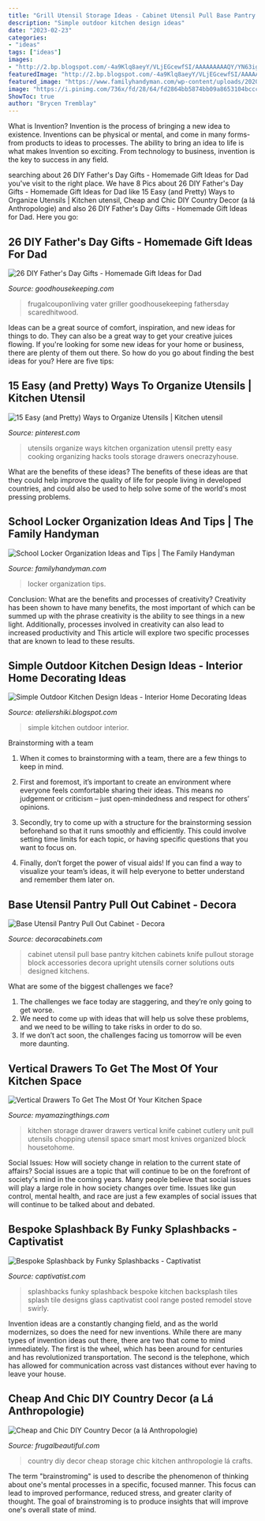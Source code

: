 ```yaml
---
title: "Grill Utensil Storage Ideas - Cabinet Utensil Pull Base Pantry Kitchen Cabinets Knife Pullout Storage Block Accessories Decora Upright Utensils Corner Solutions Outs Designed Kitchens"
description: "Simple outdoor kitchen design ideas"
date: "2023-02-23"
categories:
- "ideas"
tags: ["ideas"]
images:
- "http://2.bp.blogspot.com/-4a9Klq8aeyY/VLjEGcewfSI/AAAAAAAAAQY/YN63igmTBsU/w1200-h630-p-k-no-nu/Simple%2BOutdoor%2BKitchen%2BDesign%2BIdeas%2BPicture%2B01.jpg"
featuredImage: "http://2.bp.blogspot.com/-4a9Klq8aeyY/VLjEGcewfSI/AAAAAAAAAQY/YN63igmTBsU/w1200-h630-p-k-no-nu/Simple%2BOutdoor%2BKitchen%2BDesign%2BIdeas%2BPicture%2B01.jpg"
featured_image: "https://www.familyhandyman.com/wp-content/uploads/2020/09/lockers-GettyImages-172208507.jpg"
image: "https://i.pinimg.com/736x/fd/28/64/fd2864bb5874bb09a8653104bccc06cb--kitchen-organisation-organization-hacks.jpg"
ShowToc: true
author: "Brycen Tremblay"
---
```



What is Invention?
Invention is the process of bringing a new idea to existence. Inventions can be physical or mental, and come in many forms- from products to ideas to processes. The ability to bring an idea to life is what makes Invention so exciting. From technology to business, invention is the key to success in any field.

	

		
searching about 26 DIY Father&#039;s Day Gifts - Homemade Gift Ideas for Dad you've visit to the right place. We have 8 Pics about 26 DIY Father&#039;s Day Gifts - Homemade Gift Ideas for Dad like 15 Easy (and Pretty) Ways to Organize Utensils | Kitchen utensil, Cheap and Chic DIY Country Decor (a lá Anthropologie) and also 26 DIY Father&#039;s Day Gifts - Homemade Gift Ideas for Dad. Here you go:
		
    
## 26 DIY Father&#039;s Day Gifts - Homemade Gift Ideas For Dad

<img loading=lazy src="https://hips.hearstapps.com/ghk.h-cdn.co/assets/17/18/grill-display-the-rustic-willow.jpg?crop=0.9995119570522205xw:1xh;center,top&amp;resize=480:*" onerror="this.onerror=null;this.src='https://tse1.mm.bing.net/th?id=OIP.TOFowai_tVOccijCNVU-pQHaLH&amp;pid=15.1';" alt="26 DIY Father&#039;s Day Gifts - Homemade Gift Ideas for Dad">

_Source: goodhousekeeping.com_

>frugalcouponliving vater griller goodhousekeeping fathersday scaredhitwood. 

	

Ideas can be a great source of comfort, inspiration, and new ideas for things to do. They can also be a great way to get your creative juices flowing. If you're looking for some new ideas for your home or business, there are plenty of them out there. So how do you go about finding the best ideas for you? Here are five tips: 

    
## 15 Easy (and Pretty) Ways To Organize Utensils | Kitchen Utensil

<img loading=lazy src="https://i.pinimg.com/736x/fd/28/64/fd2864bb5874bb09a8653104bccc06cb--kitchen-organisation-organization-hacks.jpg" onerror="this.onerror=null;this.src='https://tse1.mm.bing.net/th?id=OIP.anhPCY-BUEHaJ7LQceWQdAHaO0&amp;pid=15.1';" alt="15 Easy (and Pretty) Ways to Organize Utensils | Kitchen utensil">

_Source: pinterest.com_

>utensils organize ways kitchen organization utensil pretty easy cooking organizing hacks tools storage drawers onecrazyhouse. 

	

What are the benefits of these ideas?
The benefits of these ideas are that they could help improve the quality of life for people living in developed countries, and could also be used to help solve some of the world's most pressing problems.

    
## School Locker Organization Ideas And Tips | The Family Handyman

<img loading=lazy src="https://www.familyhandyman.com/wp-content/uploads/2020/09/lockers-GettyImages-172208507.jpg" onerror="this.onerror=null;this.src='https://tse1.mm.bing.net/th?id=OIP.4ynbVu0S4rUYoJFGzKmxzQHaHa&amp;pid=15.1';" alt="School Locker Organization Ideas and Tips | The Family Handyman">

_Source: familyhandyman.com_

>locker organization tips. 

	

Conclusion: What are the benefits and processes of creativity?
Creativity has been shown to have many benefits, the most important of which can be summed up with the phrase creativity is the ability to see things in a new light. Additionally, processes involved in creativity can also lead to increased productivity and This article will explore two specific processes that are known to lead to these results.

    
## Simple Outdoor Kitchen Design Ideas - Interior Home Decorating Ideas

<img loading=lazy src="http://2.bp.blogspot.com/-4a9Klq8aeyY/VLjEGcewfSI/AAAAAAAAAQY/YN63igmTBsU/w1200-h630-p-k-no-nu/Simple%2BOutdoor%2BKitchen%2BDesign%2BIdeas%2BPicture%2B01.jpg" onerror="this.onerror=null;this.src='https://tse3.mm.bing.net/th?id=OIP.YR_yAY8fvImdHeEEn71_qQHaD5&amp;pid=15.1';" alt="Simple Outdoor Kitchen Design Ideas - Interior Home Decorating Ideas">

_Source: ateliershiki.blogspot.com_

>simple kitchen outdoor interior. 

	

Brainstorming with a team
1. When it comes to brainstorming with a team, there are a few things to keep in mind.
2. First and foremost, it’s important to create an environment where everyone feels comfortable sharing their ideas. This means no judgement or criticism – just open-mindedness and respect for others’ opinions.

3. Secondly, try to come up with a structure for the brainstorming session beforehand so that it runs smoothly and efficiently. This could involve setting time limits for each topic, or having specific questions that you want to focus on.

4. Finally, don’t forget the power of visual aids! If you can find a way to visualize your team’s ideas, it will help everyone to better understand and remember them later on.

    
## Base Utensil Pantry Pull Out Cabinet - Decora

<img loading=lazy src="https://www.decoracabinets.com/-/media/decora/products/cabinet_interiors/base_utensil_pantry_pullout_cabinet.jpg" onerror="this.onerror=null;this.src='https://tse1.mm.bing.net/th?id=OIP.bTtgSH__6DQdcmmAFeIHcgHaLH&amp;pid=15.1';" alt="Base Utensil Pantry Pull Out Cabinet - Decora">

_Source: decoracabinets.com_

>cabinet utensil pull base pantry kitchen cabinets knife pullout storage block accessories decora upright utensils corner solutions outs designed kitchens. 

	

What are some of the biggest challenges we face?
1. The challenges we face today are staggering, and they’re only going to get worse.
2. We need to come up with ideas that will help us solve these problems, and we need to be willing to take risks in order to do so.
3. If we don’t act soon, the challenges facing us tomorrow will be even more daunting.

    
## Vertical Drawers To Get The Most Of Your Kitchen Space

<img loading=lazy src="https://myamazingthings.com/wp-content/uploads/2017/01/kitchen-storage.jpg" onerror="this.onerror=null;this.src='https://tse3.mm.bing.net/th?id=OIP.Isadw-YBKjEaMcCtvtRqvQHaHa&amp;pid=15.1';" alt="Vertical Drawers To Get The Most Of Your Kitchen Space">

_Source: myamazingthings.com_

>kitchen storage drawer drawers vertical knife cabinet cutlery unit pull utensils chopping utensil space smart most knives organized block housetohome. 

	

Social Issues: How will society change in relation to the current state of affairs?
Social issues are a topic that will continue to be on the forefront of society's mind in the coming years. Many people believe that social issues will play a large role in how society changes over time. Issues like gun control, mental health, and race are just a few examples of social issues that will continue to be talked about and debated.

    
## Bespoke Splashback By Funky Splashbacks - Captivatist

<img loading=lazy src="http://captivatist.com/wp-content/uploads/2015/11/bespoke-funky-splashbacks-1.jpg" onerror="this.onerror=null;this.src='https://tse1.mm.bing.net/th?id=OIP.Dn8QLd9KC3RyUQ3Znyx98wHaLl&amp;pid=15.1';" alt="Bespoke Splashback by Funky Splashbacks - Captivatist">

_Source: captivatist.com_

>splashbacks funky splashback bespoke kitchen backsplash tiles splash tile designs glass captivatist cool range posted remodel stove swirly. 

	

Invention ideas are a constantly changing field, and as the world modernizes, so does the need for new inventions. While there are many types of invention ideas out there, there are two that come to mind immediately. The first is the wheel, which has been around for centuries and has revolutionized transportation. The second is the telephone, which has allowed for communication across vast distances without ever having to leave your house.

    
## Cheap And Chic DIY Country Decor (a Lá Anthropologie)

<img loading=lazy src="http://frugalbeautiful.com/blog/wp-content/uploads/2016/09/country-storage-e1472741770361.jpg" onerror="this.onerror=null;this.src='https://tse4.mm.bing.net/th?id=OIP.xTLh_CROy2e8qWKQ1Szv8AHaJ3&amp;pid=15.1';" alt="Cheap and Chic DIY Country Decor (a lá Anthropologie)">

_Source: frugalbeautiful.com_

>country diy decor cheap storage chic kitchen anthropologie lá crafts. 

	

The term "brainstroming" is used to describe the phenomenon of thinking about one's mental processes in a specific, focused manner. This focus can lead to improved performance, reduced stress, and greater clarity of thought. The goal of brainstroming is to produce insights that will improve one's overall state of mind.

